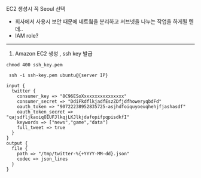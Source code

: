 EC2 생성시 꼭 Seoul 선택

* 회사에서 사용시 보안 때문에 네트웤을 분리하고 서브넷을 나누는 작업을 하게될 텐데..
* IAM role?







---

1. Amazon EC2 생성 ,  ssh key 발급

`chmod 400 ssh_key.pem`

` ssh -i ssh-key.pem ubuntu@{server IP}`

```shell
input {
  twitter {
	consumer_key => "8C96ESoXxxxxxxxxxxxxxxx"
	consumer_secret => "DdiFkdflkjadfEszZDfjdfhoweryqbdFd"
	oauth_token => "90722238952835725-asjhdfoiquyoeuqhehjfjashasdf"
	oauth_token_secret => "qajsdfljkaoiqOIUFJlkqjLKJlkjdafopifpqpisdkfI"
	keywords => ["news","game","data"]
	full_tweet => true
  }
}
output {
  file {
	path => "/tmp/twitter-%{+YYYY-MM-dd}.json"
	codec => json_lines
  }
}
```

